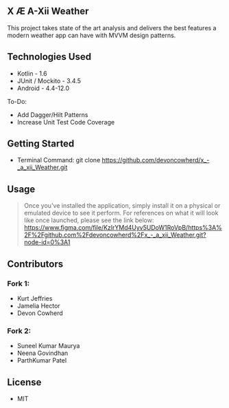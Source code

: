 X Æ A-Xii Weather
-

This project takes state of the art analysis and delivers the best features a modern weather app can have with MVVM design patterns.

Technologies Used
-

- Kotlin - 1.6
- JUnit / Mockito - 3.4.5
- Android - 4.4-12.0

To-Do:

- Add Dagger/Hilt Patterns
- Increase Unit Test Code Coverage

Getting Started
-

- Terminal Command: git clone https://github.com/devoncowherd/x_-_a_xii_Weather.git

Usage
-


> Once you've installed the application, simply install it on a physical or emulated device to see it perform. For references on what it will look like
> once launched, please see the link below:
> https://www.figma.com/file/KzIrYMd4Uyv5UDoW1RoVpB/https%3A%2F%2Fgithub.com%2Fdevoncowherd%2Fx_-_a_xii_Weather.git?node-id=0%3A1

Contributors
-

### Fork 1:

- Kurt Jeffries
- Jamelia Hector
- Devon Cowherd

### Fork 2:

- Suneel Kumar Maurya
- Neena Govindhan
- ParthKumar Patel

License
-

- MIT
